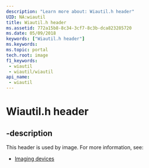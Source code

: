 ```yaml
---
description: "Learn more about: Wiautil.h header"
UID: NA:wiautil
title: Wiautil.h header
ms.assetid: 772a15b8-8c34-3cf7-8c3b-dca823285720
ms.date: 05/09/2018
keywords: ["Wiautil.h header"]
ms.keywords: 
ms.topic: portal
tech.root: image
f1_keywords:
 - wiautil
 - wiautil/wiautil
api_name:
 - wiautil
---
```


# Wiautil.h header


## -description

This header is used by image. For more information, see:

- [Imaging devices](../_image/index.md)

